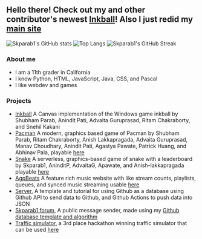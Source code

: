 ## Hello there! Check out my and other contributor's newest [Inkball](https://skparab1.github.io/inkball)! Also I just redid my [main site](https://skparab1.github.io)


![Skparab1's GitHub stats](https://github-readme-stats.vercel.app/api?username=skparab1&radius=5&layout=compact&theme=algolia)
![Top Langs](https://github-readme-stats.vercel.app/api/top-langs/?username=skparab1&theme=algolia&bor&layout=compact&langs_count=4)
![Skparab1's GitHub Streak](https://github-readme-streak-stats.herokuapp.com/?user=skparab1&layout=compact&theme=algolia)

### About me
  - I am a 11th grader in California
  - I know Python, HTML, JavaScript, Java, CSS, and Pascal
  - I like webdev and games
 
### Projects
  - [Inkball](https://github.com/skparab1/Pacman) A Canvas implementation of the Windows game inkball by Shubham Parab, Anindit Pati, Advaita Guruprasad, Ritam Chakraborty, and Snehil Kakani
  - [Pacman](https://github.com/skparab1/Pacman) A modern, graphics based game of Pacman by Shubham Parab, Ritam Chakraborty, Anish Lakkapragada, Advaita Guruprasad, Manav Choudhary, Anindit Pati, Agastya Pawate, Patrick Huang, and Abhinav Pala, playable [here](https://skparab1.github.io/pacman)
  - [Snake](https://github.com/skparab1/snake) A serverless, graphics-based game of snake with a leaderboard by Skparab1, AninditP, AdvaitaG, Apawate, and Anish-lakkapragada playable [here](https://skparab1.github.io/snake)
  - [AgpBeats](https://github.com/skparab1/agp-beats) A feature rich music website with like stream counts, playlists, queues, and synced music streaming usable [here](https://skparab1.github.io/agpbeats)
  - [Server](https://github.com/skparab1/server), A template and tutorial for using Github as a database using Github API to send data to Github, and Github Actions to push data into JSON
  - [Skparab1 forum](https://skparab1/github.io/server/frontend), A public message sender, made using my [Github database template and algorithm](https://skparab1.github.io/server/frontend.html)
  - [Traffic simulator](https://github.com/Skparab1/traffic-simulator), a 3rd place hackathon winning traffic simulator that can be used [here](https://skparab1.github.io/r/traffic)
